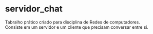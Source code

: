 # servidor_chat
Tabralho prático criado para disciplina de Redes de computadores. Consiste em um servidor e um cliente que precisam conversar entre si.
